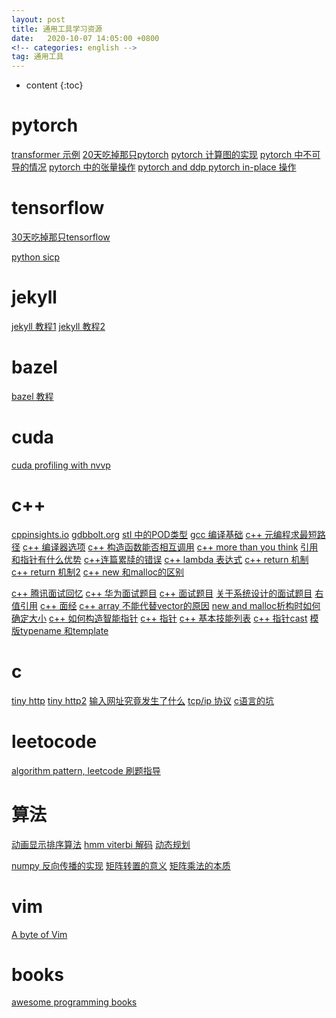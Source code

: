 ```yaml
---
layout: post
title: 通用工具学习资源
date:   2020-10-07 14:05:00 +0800
<!-- categories: english -->
tag: 通用工具
---
```


* content
{:toc}


pytorch
=
[transformer 示例](https://github.com/NVIDIA/DeepLearningExamples/tree/master/PyTorch/Translation/Transformer)
[20天吃掉那只pytorch](https://www.kesci.com/home/column/5f2ac5d8af3980002cb1bc08)
[pytorch 计算图的实现](https://zhuanlan.zhihu.com/p/145353262)
[pytorch 中不可导的情况](https://www.zhihu.com/question/291987781/answer/1478285754)
[pytorch 中的张量操作](https://zhuanlan.zhihu.com/p/240202317)
[pytorch and ddp ](https://zhuanlan.zhihu.com/p/250471767)
[pytorch in-place 操作](https://blog.csdn.net/goodxin_ie/article/details/89577224)


tensorflow
=
[30天吃掉那只tensorflow](https://www.kesci.com/home/column/5d8ef3c3037db3002d3aa3a0)

[python sicp](https://composingprograms.com/)

jekyll
=
[jekyll 教程1](https://developer.aliyun.com/article/331168)
[jekyll 教程2](https://whatwhyhow7.github.io/blog/2017/01/13/FrontEnd-GitHub-Pages/)

bazel
=
[bazel 教程](https://zhuanlan.zhihu.com/p/262171925)

cuda 
=
[cuda profiling with nvvp](https://events.prace-ri.eu/event/477/sessions/1420/attachments/391/581/CUDA_Tools.pdf)

c++
=
[cppinsights.io](https://cppinsights.io/)
[gdbbolt.org](https://godbolt.org/)
[stl 中的POD类型](https://zhuanlan.zhihu.com/p/250532934)
[gcc 编译基础](https://zhuanlan.zhihu.com/p/151219726)
[c++ 元编程求最短路径](https://zhuanlan.zhihu.com/p/258603898)
[c++ 编译器选项](https://docs.oracle.com/cd/E19205-01/820-1214/bkacs/index.html)
[c++ 构造函数能否相互调用](https://tnie.github.io/2019/11/29/initialization3rd/#more)
[c++ more than you think](https://www.zhihu.com/question/30196513/answer/1496118321)
[引用和指针有什么优势](https://www.zhihu.com/question/420726625/answer/1473015794)
[c++连篇累牍的错误](https://www.zhihu.com/question/422185141/answer/1485122123)
[c++ lambda 表达式](https://zhuanlan.zhihu.com/p/258738667)
[c++ return 机制](https://nettee.github.io/posts/2018/What-happens-when-return-an-object-by-value-in-Cpp/)
[c++ return 机制2](https://blog.csdn.net/jmh1996/article/details/78384083)
[c++ new 和malloc的区别](https://www.cnblogs.com/ywliao/articles/8116622.html)

[c++ 腾讯面试回忆](https://zhuanlan.zhihu.com/p/250540384)
[c++ 华为面试题目](https://zhuanlan.zhihu.com/p/77089496)
[c++ 面试题目](https://zhuanlan.zhihu.com/p/259379914)
[关于系统设计的面试题目](https://zhuanlan.zhihu.com/p/248613794)
[右值引用](https://zhuanlan.zhihu.com/p/220077526)
[c++ 面经](https://zhuanlan.zhihu.com/p/256451805)
[c++ array 不能代替vector的原因](https://www.zhihu.com/question/408799127/answer/1385177729)
[new and malloc析构时如何确定大小](https://www.zhihu.com/question/406164583/answer/1345254469)
[c++ 如何构造智能指针](https://zhuanlan.zhihu.com/p/259423497)
[c++ 指针](https://zhuanlan.zhihu.com/p/168627944)
[c++ 基本技能列表](https://www.zhihu.com/question/398693522/answer/1257963681)
[c++ 指针cast](https://www.zhihu.com/question/415306085/answer/1424931560)
[模版typename 和template](https://zhuanlan.zhihu.com/p/248359211)

c
=
[tiny http](https://github.com/cbsheng/tinyhttpd)
[tiny http2](https://zhuanlan.zhihu.com/p/24941375)
[输入网址究竟发生了什么](https://zhuanlan.zhihu.com/p/189456570)
[tcp/ip 协议](https://zhuanlan.zhihu.com/p/147370653)
[c语言的坑](https://zhuanlan.zhihu.com/p/260066382)

leetocode
=
[algorithm pattern, leetcode 刷题指导](https://greyireland.gitbook.io/algorithm-pattern/)

算法
=
[动画显示排序算法](https://zhuanlan.zhihu.com/p/250327672)
[hmm viterbi 解码](https://zhuanlan.zhihu.com/p/259994576)
[动态规划](https://github.com/labuladong/fucking-algorithm/tree/master/%E5%8A%A8%E6%80%81%E8%A7%84%E5%88%92%E7%B3%BB%E5%88%97)

[numpy 反向传播的实现](https://zhuanlan.zhihu.com/p/188648021)
[矩阵转置的意义](https://www.zhihu.com/question/38372986/answer/1461112350)
[矩阵乘法的本质](https://www.zhihu.com/question/21351965/answer/728075625)


vim
=
[A byte of Vim](https://vim.swaroopch.com/byte-of-vim.pdf)

books
=
[awesome programming books](https://github.com/greyireland/awesome-programming-books-1)


